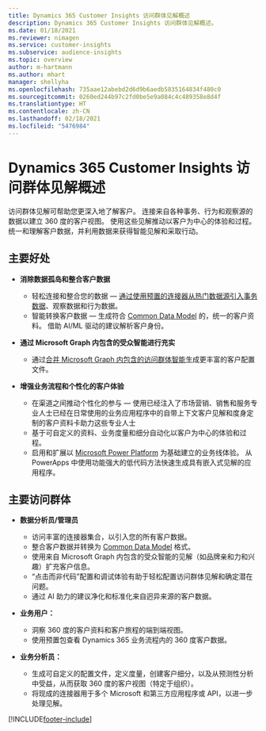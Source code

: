 ```yaml
---
title: Dynamics 365 Customer Insights 访问群体见解概述
description: Dynamics 365 Customer Insights 访问群体见解概述。
ms.date: 01/18/2021
ms.reviewer: nimagen
ms.service: customer-insights
ms.subservice: audience-insights
ms.topic: overview
author: m-hartmann
ms.author: mhart
manager: shellyha
ms.openlocfilehash: 735aae12abebd2d6d9b6aedb5835164834f480c0
ms.sourcegitcommit: 0260ed244b97c2fd0be5e9a084c4c489358e8d4f
ms.translationtype: HT
ms.contentlocale: zh-CN
ms.lasthandoff: 02/18/2021
ms.locfileid: "5476984"
---
```

# <a name="audience-insights-for-dynamics-365-customer-insights-overview"></a>Dynamics 365 Customer Insights 访问群体见解概述

访问群体见解可帮助您更深入地了解客户。 连接来自各种事务、行为和观察源的数据以建立 360 度的客户视图。 使用这些见解推动以客户为中心的体验和过程。 统一和理解客户数据，并利用数据来获得智能见解和采取行动。

## <a name="main-benefits"></a>主要好处 

- **消除数据孤岛和整合客户数据**

  - 轻松连接和整合您的数据 — [通过使用预置的连接器从热门数据源引入事务数据](data-sources.md)、观察数据和行为数据。
  - 智能转换客户数据 — 生成符合 [Common Data Model](https://docs.microsoft.com/common-data-model/) 的，统一的客户资料。 借助 AI/ML 驱动的建议解析客户身份。

- **通过 Microsoft Graph 内包含的受众智能进行充实**

  - 通过[合并 Microsoft Graph 内包含的访问群体智能](enrichment-microsoft-graph.md)生成更丰富的客户配置文件。  

- **增强业务流程和个性化的客户体验**

  - 在渠道之间推动个性化的参与 — 使用已经注入了市场营销、销售和服务专业人士已经在日常使用的业务应用程序中的自带上下文客户见解和度身定制的客户资料卡助力这些专业人士
  - 基于可自定义的资料、业务度量和细分自动化以客户为中心的体验和过程。
  - 启用和扩展以 [Microsoft Power Platform](https://powerplatform.microsoft.com/) 为基础建立的业务线体验。 从 PowerApps 中使用功能强大的低代码方法快速生成具有嵌入式见解的应用程序。  

## <a name="key-audiences"></a>主要访问群体

- **数据分析员/管理员**

  - 访问丰富的连接器集合，以引入您的所有客户数据。
  - 整合客户数据并转换为 [Common Data Model](https://docs.microsoft.com/common-data-model/) 格式。
  - 使用来自 Microsoft Graph 内包含的受众智能的见解（如品牌亲和力和兴趣）扩充客户信息。
  - “点击而非代码”配置和调试体验有助于轻松配置访问群体见解和确定潜在问题。
  - 通过 AI 助力的建议净化和标准化来自迥异来源的客户数据。  

- **业务用户：**

  - 洞察 360 度的客户资料和客户旅程的端到端视图。
  - 使用预置包查看 Dynamics 365 业务流程内的 360 度客户数据。

- **业务分析员：**

  - 生成可自定义的配置文件，定义度量，创建客户细分，以及从预测性分析中受益，从而获取 360 度的客户视图（特定于组织）。  
  - 将现成的连接器用于多个 Microsoft 和第三方应用程序或 API，以进一步处理见解。


[!INCLUDE[footer-include](../includes/footer-banner.md)]